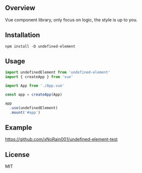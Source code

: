 ## Overview

Vue component library, only focus on logic, the style is up to you.

## Installation

```
npm install -D undefined-element
```

## Usage

```js
import undefinedElement from 'undefined-element'
import { createApp } from 'vue'

import App from './App.vue'

const app = createApp(App)

app
  .use(undefinedElement)
  .mount('#app')
```

## Example

https://github.com/xNoRain001/undefined-element-test

## License

MIT
